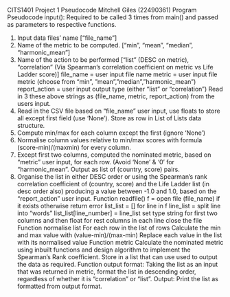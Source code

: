 CITS1401 Project 1 Pseudocode
Mitchell Giles (22490361)
Program Pseudocode
input():
Required to be called 3 times from main() and passed as parameters to respective functions.
1. Input data files’ name [“file_name”]
2. Name of the metric to be computed. [“min”, “mean”, “median”, “harmonic_mean”]
3. Name of the action to be performed [“list” (DESC on metric), “correlation” (Via
Spearman’s correlation coefficient on metric vs Life Ladder score)]
file_name = user input file name
metric = user input file metric (choose from “min”, ”mean”,”median”,”harmonic_mean”)
report_action = user input output type (either “list” or “correlation”)
Read in 3 these above strings as (file_name, metric, report_action) from the users input.
1. Read in the CSV file based on “file_name” user input, use floats to store all except
first field (use ‘None’). Store as row in List of Lists data structure.
2. Compute min/max for each column except the first (ignore ‘None’)
3. Normalise column values relative to min/max scores with formula (score-min)/(maxmin) for every column.
4. Except first two columns, computed the nominated metric, based on “metric” user
input, for each row. (Avoid ‘None’ & ‘0’ for “harmonic_mean”. Output as list of
(country, score) pairs.
5. Organise the list in either DESC order or using the Spearman’s rank correlation
coefficient of (country, score) and the Life Ladder list (in desc order also) producing a
value between -1.0 and 1.0, based on the “report_action” user input.
Function readfile()
f = open file (file_name) if it exists otherwise return error
list_list = []
for line in f
 line_list = split line into “words”
 list_list[line_number] = line_list
 set type string for first two columns and then float for rest columns in each line
close the file
Function normalise list
For each row in the list of rows
 Calculate the min and max value with (value-min)/(max-min)
 Replace each value in the list with its normalised value
Function metric
Calculate the nominated metric using inbuilt functions and design algorithm to implement the
Spearman’s Rank coefficient. Store in a list that can use used to output the data as required.
Function output format:
Taking the list as an input that was returned in metric, format the list in descending order,
regardless of whether it is “correlation” or “list”.
Output:
Print the list as formatted from output format.
